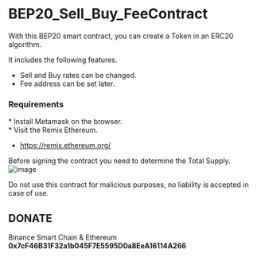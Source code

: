 # BEP20_Sell_Buy_FeeContract
With this BEP20 smart contract, you can create a Token in an ERC20 algorithm.  

It includes the following features.
* Sell and Buy rates can be changed. 
* Fee address can be set later.  

<h3>Requirements</h3>
 * Install Metamask on the browser.<br>
 * Visit the Remix Ethereum.<br>
 
- https://remix.ethereum.org/<br>

Before signing the contract you need to determine the Total Supply.<br>
![image](https://user-images.githubusercontent.com/44619951/228122720-3fff8e4c-c01c-4f14-b6b0-4644bee3256e.png)


Do not use this contract for malicious purposes, no liability is accepted in case of use.


<h2>DONATE</h2>
Binance Smart Chain & Ethereum<br>
<b>0x7cF46B31F32a1b045F7E5595D0a8EeA16114A266</b>
